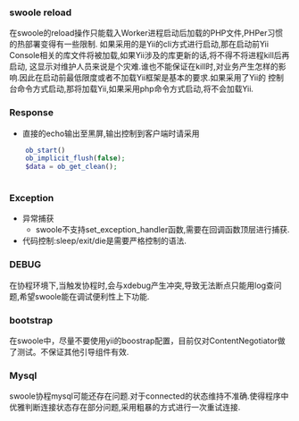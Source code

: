 ### swoole reload
在swoole的reload操作只能载入Worker进程启动后加载的PHP文件,PHPer习惯的热部署变得有一些限制.
如果采用的是Yii的cli方式进行启动,那在启动前Yii Console相关的库文件将被加载,如果Yii涉及的库更新的话,将不得不将进程kill后再启动,
这显示对维护人员来说是个灾难.谁也不能保证在kill时,对业务产生怎样的影响.因此在启动前最低限度或者不加载Yii框架是基本的要求.如果采用了Yii的
控制台命令方式启动,那将加载Yii,如果采用php命令方式启动,将不会加载Yii.

### Response
* 直接的echo输出至黑屏,输出控制到客户端时请采用
```php
    ob_start()
    ob_implicit_flush(false);
    $data = ob_get_clean();
    
```

### Exception
* 异常捕获
  - swoole不支持set_exception_handler函数,需要在回调函数顶层进行捕获.
* 代码控制:sleep/exit/die是需要严格控制的语法.

### DEBUG

在协程环境下,当触发协程时,会与xdebug产生冲突,导致无法断点只能用log查问题,希望swoole能在调试便利性上下功能.

### bootstrap

在swoole中，尽量不要使用yii的boostrap配置，目前仅对ContentNegotiator做了测试。不保证其他引导组件有效.

### Mysql

swoole协程mysql可能还存在问题.对于connected的状态维持不准确.使得程序中优雅判断连接状态存在部分问题,采用粗暴的方式进行一次重试连接.



